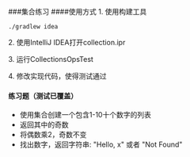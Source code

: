 ###集合练习
####使用方式
1\. 使用构建工具
```
./gradlew idea
```
2\. 使用IntelliJ IDEA打开collection.ipr

3\. 运行CollectionsOpsTest

4\. 修改实现代码，使得测试通过

#### 练习题（测试已覆盖）
* 使用集合创建一个包含1-10十个数字的列表
* 返回其中的奇数
* 将偶数乘2，奇数不变
* 找出数字，返回字符串: "Hello, x" 或者 "Not Found"
